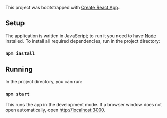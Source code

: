 This project was bootstrapped with [Create React App](https://github.com/facebookincubator/create-react-app).

## Setup

The application is written in JavaScript; to run it you need to have [Node](https://nodejs.org/en/) installed. To install all required dependencies, run in the project directory:

### `npm install`

## Running

In the project directory, you can run:

### `npm start`

This runs the app in the development mode. If a browser window does not open automatically, open [http://localhost:3000](http://localhost:3000).
